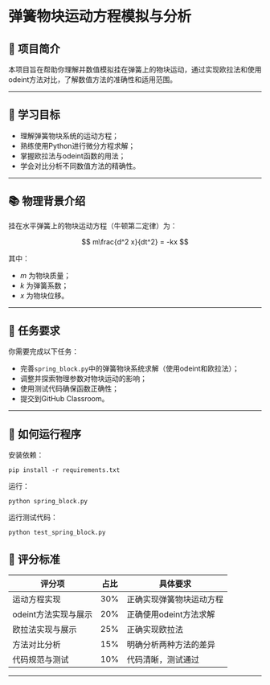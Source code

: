 # 弹簧物块运动方程模拟与分析

## 📖 项目简介

本项目旨在帮助你理解并数值模拟挂在弹簧上的物块运动，通过实现欧拉法和使用odeint方法对比，了解数值方法的准确性和适用范围。

---

## 🎯 学习目标

- 理解弹簧物块系统的运动方程；
- 熟练使用Python进行微分方程求解；
- 掌握欧拉法与odeint函数的用法；
- 学会对比分析不同数值方法的精确性。

---

## 📚 物理背景介绍

挂在水平弹簧上的物块运动方程（牛顿第二定律）为：

$$
m\frac{d^2 x}{dt^2} = -kx
$$

其中：

-  $m$ 为物块质量；
-  $k$ 为弹簧系数；
-  $x$ 为物块位移。

---

## 🚩 任务要求

你需要完成以下任务：

- 完善`spring_block.py`中的弹簧物块系统求解（使用odeint和欧拉法）；
- 调整并探索物理参数对物块运动的影响；
- 使用测试代码确保函数正确性；
- 提交到GitHub Classroom。

---

## 🚀 如何运行程序

安装依赖：

```shell
pip install -r requirements.txt
```
运行：
```shell
python spring_block.py
```
运行测试代码：
```shell
python test_spring_block.py
```


## 🎯 评分标准

| 评分项 | 占比 | 具体要求 |
|--------|------|----------|
| 运动方程实现 | 30% | 正确实现弹簧物块运动方程 |
| odeint方法实现与展示 | 20% | 正确使用odeint方法求解 |
| 欧拉法实现与展示 | 25% | 正确实现欧拉法 |
| 方法对比分析 | 15% | 明确分析两种方法的差异 |
| 代码规范与测试 | 10% | 代码清晰，测试通过 |

---